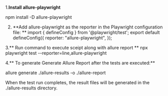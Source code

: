 1.**Install allure-playwright**

npm install -D allure-playwright

2. **Add allure-playwright as the reporter in the Playwright configuration file:
**
import { defineConfig } from '@playwright/test';
export default defineConfig({
  reporter: "allure-playwright",
});

3.** Run command to execute sceipt along with allure report
**
npx playwright test --reporter=line,allure-playwright

4.** To generate Generate Allure Report after the tests are executed:**

allure generate ./allure-results -o ./allure-report

When the test run completes, the result files will be generated in the ./allure-results directory.
